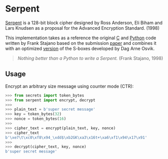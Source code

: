 
# Serpent

[Serpent](https://www.cl.cam.ac.uk/~rja14/serpent.html) is a 128-bit block cipher designed by Ross Anderson, Eli Biham and Lars Knudsen as a proposal for the Advanced Encryption Standard. (1998)

This implementation takes as a reference the original [C](http://www.cl.cam.ac.uk/~rja14/Papers/serpent.tar.gz) and [Python](https://www.cl.cam.ac.uk/~fms27/serpent/serpent.py.html) code written by Frank Stajano based on the submission [paper](https://www.cl.cam.ac.uk/~rja14/Papers/serpent.pdf) and combines it with an optimized [version](http://www.ii.uib.no/~osvik/pub/aes3.pdf) of the S-boxes developed by Dag Arne Osvik.

>*Nothing better than a Python to write a Serpent.* (Frank Stajano, 1998)

## Usage

Encrypt an arbitrary size message using counter mode (CTR):

```python
>>> from secrets import token_bytes
>>> from serpent import encrypt, decrypt
>>> 
>>> plain_text = b'super secret message'
>>> key = token_bytes(32)
>>> nonce = token_bytes(16)
>>> 
>>> cipher_text = encrypt(plain_text, key, nonce)
>>> cipher_text
b'\xe7\t\xc0\xf8\x94_\xdd$\xb2GK\xa3\x16t+\xa6\xf1\x94\x17\x91'
>>> 
>>> decrypt(cipher_text, key, nonce)
b'super secret message'
```
